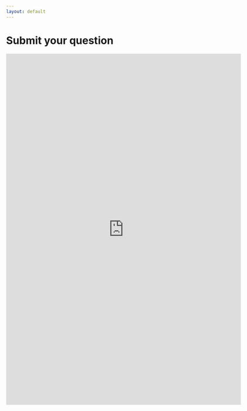 ```yaml
---
layout: default
---
```


# Submit your question

<iframe src="https://docs.google.com/forms/d/e/1FAIpQLSclF5zLGNuS7alkX8UUFGT725-PqRt9x8R7fxtldsOxur_ZGw/viewform?embedded=true" width="640" height="958" frameborder="0" marginheight="0" marginwidth="0">Loading…</iframe>